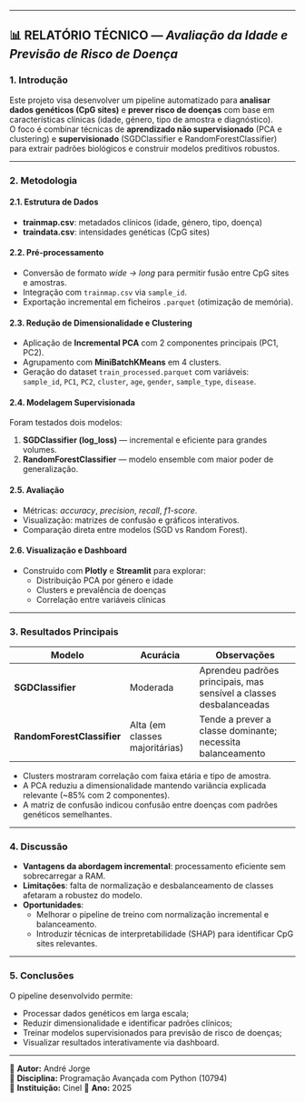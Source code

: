 
---

## 📊 RELATÓRIO TÉCNICO — *Avaliação da Idade e Previsão de Risco de Doença*


### 1. Introdução

Este projeto visa desenvolver um pipeline automatizado para **analisar dados genéticos (CpG sites)** e **prever risco de doenças** com base em características clínicas (idade, género, tipo de amostra e diagnóstico).  
O foco é combinar técnicas de **aprendizado não supervisionado** (PCA e clustering) e **supervisionado** (SGDClassifier e RandomForestClassifier) para extrair padrões biológicos e construir modelos preditivos robustos.

---

### 2. Metodologia

#### 2.1. Estrutura de Dados
- **trainmap.csv**: metadados clínicos (idade, género, tipo, doença)
- **traindata.csv**: intensidades genéticas (CpG sites)

#### 2.2. Pré-processamento
- Conversão de formato *wide → long* para permitir fusão entre CpG sites e amostras.
- Integração com `trainmap.csv` via `sample_id`.
- Exportação incremental em ficheiros `.parquet` (otimização de memória).

#### 2.3. Redução de Dimensionalidade e Clustering
- Aplicação de **Incremental PCA** com 2 componentes principais (PC1, PC2).
- Agrupamento com **MiniBatchKMeans** em 4 clusters.
- Geração do dataset `train_processed.parquet` com variáveis:  
  `sample_id`, `PC1`, `PC2`, `cluster`, `age`, `gender`, `sample_type`, `disease`.

#### 2.4. Modelagem Supervisionada
Foram testados dois modelos:
1. **SGDClassifier (log_loss)** — incremental e eficiente para grandes volumes.  
2. **RandomForestClassifier** — modelo ensemble com maior poder de generalização.

#### 2.5. Avaliação
- Métricas: *accuracy*, *precision*, *recall*, *f1-score*.
- Visualização: matrizes de confusão e gráficos interativos.
- Comparação direta entre modelos (SGD vs Random Forest).

#### 2.6. Visualização e Dashboard
- Construído com **Plotly** e **Streamlit** para explorar:
  - Distribuição PCA por género e idade
  - Clusters e prevalência de doenças
  - Correlação entre variáveis clínicas

---

### 3. Resultados Principais

| Modelo | Acurácia | Observações |
|---------|-----------|-------------|
| **SGDClassifier** | Moderada | Aprendeu padrões principais, mas sensível a classes desbalanceadas |
| **RandomForestClassifier** | Alta (em classes majoritárias) | Tende a prever a classe dominante; necessita balanceamento |

- Clusters mostraram correlação com faixa etária e tipo de amostra.
- A PCA reduziu a dimensionalidade mantendo variância explicada relevante (~85% com 2 componentes).
- A matriz de confusão indicou confusão entre doenças com padrões genéticos semelhantes.

---

### 4. Discussão

- **Vantagens da abordagem incremental**: processamento eficiente sem sobrecarregar a RAM.
- **Limitações**: falta de normalização e desbalanceamento de classes afetaram a robustez do modelo.
- **Oportunidades**:
  - Melhorar o pipeline de treino com normalização incremental e balanceamento.
  - Introduzir técnicas de interpretabilidade (SHAP) para identificar CpG sites relevantes.

---

### 5. Conclusões

O pipeline desenvolvido permite:
- Processar dados genéticos em larga escala;
- Reduzir dimensionalidade e identificar padrões clínicos;
- Treinar modelos supervisionados para previsão de risco de doenças;
- Visualizar resultados interativamente via dashboard.




---

📍 **Autor:** André Jorge  
📘 **Disciplina:** Programação Avançada com Python (10794)  
🏫 **Instituição:** Cinel 
📅 **Ano:** 2025




